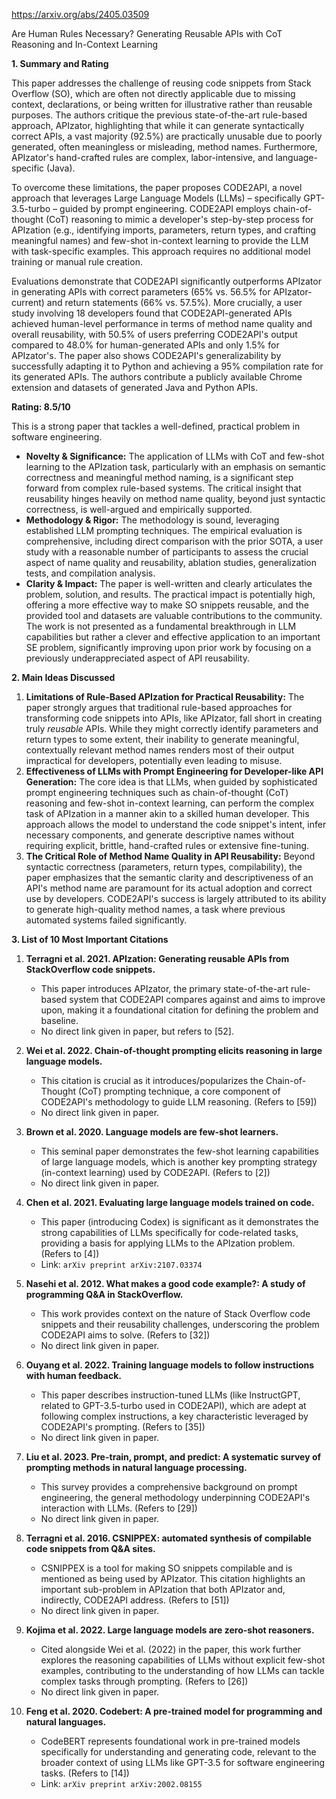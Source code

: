 https://arxiv.org/abs/2405.03509

Are Human Rules Necessary? Generating Reusable APIs with CoT Reasoning and In-Context Learning

**1. Summary and Rating**

This paper addresses the challenge of reusing code snippets from Stack Overflow (SO), which are often not directly applicable due to missing context, declarations, or being written for illustrative rather than reusable purposes. The authors critique the previous state-of-the-art rule-based approach, APIzator, highlighting that while it can generate syntactically correct APIs, a vast majority (92.5%) are practically unusable due to poorly generated, often meaningless or misleading, method names. Furthermore, APIzator's hand-crafted rules are complex, labor-intensive, and language-specific (Java).

To overcome these limitations, the paper proposes CODE2API, a novel approach that leverages Large Language Models (LLMs) – specifically GPT-3.5-turbo – guided by prompt engineering. CODE2API employs chain-of-thought (CoT) reasoning to mimic a developer's step-by-step process for APIzation (e.g., identifying imports, parameters, return types, and crafting meaningful names) and few-shot in-context learning to provide the LLM with task-specific examples. This approach requires no additional model training or manual rule creation.

Evaluations demonstrate that CODE2API significantly outperforms APIzator in generating APIs with correct parameters (65% vs. 56.5% for APIzator-current) and return statements (66% vs. 57.5%). More crucially, a user study involving 18 developers found that CODE2API-generated APIs achieved human-level performance in terms of method name quality and overall reusability, with 50.5% of users preferring CODE2API's output compared to 48.0% for human-generated APIs and only 1.5% for APIzator's. The paper also shows CODE2API's generalizability by successfully adapting it to Python and achieving a 95% compilation rate for its generated APIs. The authors contribute a publicly available Chrome extension and datasets of generated Java and Python APIs.

**Rating: 8.5/10**

This is a strong paper that tackles a well-defined, practical problem in software engineering.
*   **Novelty & Significance:** The application of LLMs with CoT and few-shot learning to the APIzation task, particularly with an emphasis on semantic correctness and meaningful method naming, is a significant step forward from complex rule-based systems. The critical insight that reusability hinges heavily on method name quality, beyond just syntactic correctness, is well-argued and empirically supported.
*   **Methodology & Rigor:** The methodology is sound, leveraging established LLM prompting techniques. The empirical evaluation is comprehensive, including direct comparison with the prior SOTA, a user study with a reasonable number of participants to assess the crucial aspect of name quality and reusability, ablation studies, generalization tests, and compilation analysis.
*   **Clarity & Impact:** The paper is well-written and clearly articulates the problem, solution, and results. The practical impact is potentially high, offering a more effective way to make SO snippets reusable, and the provided tool and datasets are valuable contributions to the community.
The work is not presented as a fundamental breakthrough in LLM capabilities but rather a clever and effective application to an important SE problem, significantly improving upon prior work by focusing on a previously underappreciated aspect of API reusability.

**2. Main Ideas Discussed**

1.  **Limitations of Rule-Based APIzation for Practical Reusability:** The paper strongly argues that traditional rule-based approaches for transforming code snippets into APIs, like APIzator, fall short in creating truly *reusable* APIs. While they might correctly identify parameters and return types to some extent, their inability to generate meaningful, contextually relevant method names renders most of their output impractical for developers, potentially even leading to misuse.
2.  **Effectiveness of LLMs with Prompt Engineering for Developer-like API Generation:** The core idea is that LLMs, when guided by sophisticated prompt engineering techniques such as chain-of-thought (CoT) reasoning and few-shot in-context learning, can perform the complex task of APIzation in a manner akin to a skilled human developer. This approach allows the model to understand the code snippet's intent, infer necessary components, and generate descriptive names without requiring explicit, brittle, hand-crafted rules or extensive fine-tuning.
3.  **The Critical Role of Method Name Quality in API Reusability:** Beyond syntactic correctness (parameters, return types, compilability), the paper emphasizes that the semantic clarity and descriptiveness of an API's method name are paramount for its actual adoption and correct use by developers. CODE2API's success is largely attributed to its ability to generate high-quality method names, a task where previous automated systems failed significantly.

**3. List of 10 Most Important Citations**

1.  **Terragni et al. 2021. APIzation: Generating reusable APIs from StackOverflow code snippets.**
    *   This paper introduces APIzator, the primary state-of-the-art rule-based system that CODE2API compares against and aims to improve upon, making it a foundational citation for defining the problem and baseline.
    *   No direct link given in paper, but refers to [52].

2.  **Wei et al. 2022. Chain-of-thought prompting elicits reasoning in large language models.**
    *   This citation is crucial as it introduces/popularizes the Chain-of-Thought (CoT) prompting technique, a core component of CODE2API's methodology to guide LLM reasoning. (Refers to [59])
    *   No direct link given in paper.

3.  **Brown et al. 2020. Language models are few-shot learners.**
    *   This seminal paper demonstrates the few-shot learning capabilities of large language models, which is another key prompting strategy (in-context learning) used by CODE2API. (Refers to [2])
    *   No direct link given in paper.

4.  **Chen et al. 2021. Evaluating large language models trained on code.**
    *   This paper (introducing Codex) is significant as it demonstrates the strong capabilities of LLMs specifically for code-related tasks, providing a basis for applying LLMs to the APIzation problem. (Refers to [4])
    *   Link: `arXiv preprint arXiv:2107.03374`

5.  **Nasehi et al. 2012. What makes a good code example?: A study of programming Q&A in StackOverflow.**
    *   This work provides context on the nature of Stack Overflow code snippets and their reusability challenges, underscoring the problem CODE2API aims to solve. (Refers to [32])
    *   No direct link given in paper.

6.  **Ouyang et al. 2022. Training language models to follow instructions with human feedback.**
    *   This paper describes instruction-tuned LLMs (like InstructGPT, related to GPT-3.5-turbo used in CODE2API), which are adept at following complex instructions, a key characteristic leveraged by CODE2API's prompting. (Refers to [35])
    *   No direct link given in paper.

7.  **Liu et al. 2023. Pre-train, prompt, and predict: A systematic survey of prompting methods in natural language processing.**
    *   This survey provides a comprehensive background on prompt engineering, the general methodology underpinning CODE2API's interaction with LLMs. (Refers to [29])
    *   No direct link given in paper.

8.  **Terragni et al. 2016. CSNIPPEX: automated synthesis of compilable code snippets from Q&A sites.**
    *   CSNIPPEX is a tool for making SO snippets compilable and is mentioned as being used by APIzator. This citation highlights an important sub-problem in APIzation that both APIzator and, indirectly, CODE2API address. (Refers to [51])
    *   No direct link given in paper.

9.  **Kojima et al. 2022. Large language models are zero-shot reasoners.**
    *   Cited alongside Wei et al. (2022) in the paper, this work further explores the reasoning capabilities of LLMs without explicit few-shot examples, contributing to the understanding of how LLMs can tackle complex tasks through prompting. (Refers to [26])
    *   No direct link given in paper.

10. **Feng et al. 2020. Codebert: A pre-trained model for programming and natural languages.**
    *   CodeBERT represents foundational work in pre-trained models specifically for understanding and generating code, relevant to the broader context of using LLMs like GPT-3.5 for software engineering tasks. (Refers to [14])
    *   Link: `arXiv preprint arXiv:2002.08155`
